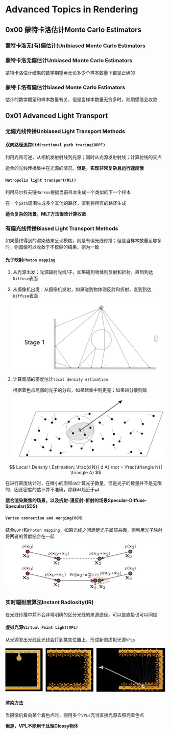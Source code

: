 # Advanced Topics in Rendering

## 0x00  蒙特卡洛估计Monte Carlo Estimators

### 蒙特卡洛无(有)偏估计(Un)biased Monte Carlo Estimators

### 蒙特卡洛无偏估计Unbiased Monte Carlo Estimators

蒙特卡洛估计结果的数学期望再无论多少个样本数量下都是正确的

### 蒙特卡洛有偏估计biased Monte Carlo Estimators

估计的数学期望和样本数量有关，但是当样本数量无穷多时，则期望值会收敛



## 0x01  Advanced Light Transport

### 无偏光线传播Unbiased Light Transport Methods

#### 双向路径追踪`Bidirectional path tracing(BDPT)`

利用光路可逆，从相机发射射线到光源；同时从光源发射射线；计算射线的交点

适合的光线传播集中在光源的情况，**但是，实现非常复杂且运行速度慢**

#### `Metropolis light transport(MLT)`

利用马尔科夫链`Markov`根据当前样本生成一个类似的下一个样本

在一个`path`周围生成多个其他的路径，直到将所有的路径生成

**适合复杂的场景，MLT方法很难计算收敛**



### 有偏光线传播Biased Light Transport Methods

如果最终得到的渲染结果呈现模糊，则是有偏光线传播；但是当样本数量足够多时，则图像可以收敛于不模糊的结果，则为一致

#### 光子映射`Photon mapping`

1. 从光源出发：光源辐射光线/子，如果碰到物体则反射和折射，直到到达`Diffuse`表面

2. 从摄像机出发：从摄像机发射，如果碰到物体则反射和折射，直到到达`Diffuse`表面

   <img src="./assets/image-20241229125723773.png" alt="image-20241229125723773" style="zoom: 67%;" />

   

3. 计算局部的密度估计`local density estimation`

   根据着色点局部的光子的分布，如果越集中则更亮；如果越分散则暗

   <img src="./assets/image-20241229130119701.png" alt="image-20241229130119701" style="zoom:50%;" />


$$
Local \ Density \ Estimation: \frac{d N}{ d A} \not = \frac{\triangle N}{ \triangle A}
$$


在进行密度估计时，在微小的面积`dA`计算光子数量，但是光子的数量并不是无限的，因此密度的估计并不准确，除非`dA`趋近于`▲A`

**适合渲染聚焦的场景，以及折射-漫反射-折射的场景Specular-Diffuse-Specular(SDS)**



#### `Vertex connection and merging(VCM)`

结合`BDPT`和`Photon mapping`，如果光线之间满足光子局部共面，则利用光子映射将两者的贡献结合在一起

![image-20241229131209203](./assets/image-20241229131209203.png)



### 实时辐射度算法Instant Radiosity(IR)

在光线传播中并不会非常明确的区分光线的来源途径，可以是直接也可以间接

#### 虚拟光源`Virtual Point Light(VPL)`

从光源发出光线且光线会打到某些位置上，形成新的虚拟光源`VPLs`

![image-20241229131544332](./assets/image-20241229131544332.png)



#### 渲染方法

当摄像机看向某个着色点时，则用多个`VPLs`充当直接光源去照亮着色点



**但是，VPL不能用于处理Glossy物体**



